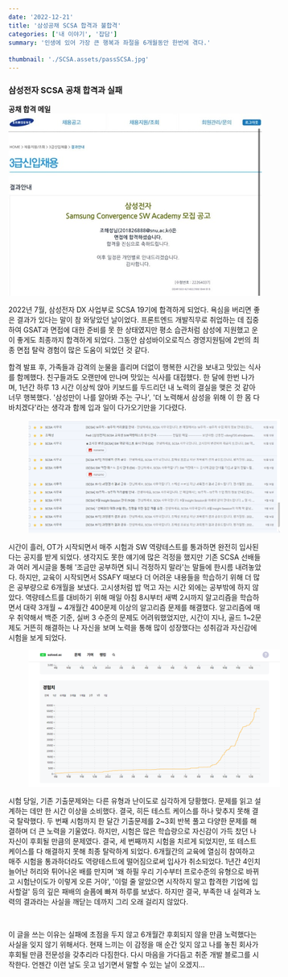 ```yaml
---
date: '2022-12-21'
title: '삼성공채 SCSA 합격과 불합격'
categories: ['내 이야기', '잡담']
summary: '인생에 있어 가장 큰 행복과 좌절을 6개월동안 한번에 겪다.'

thumbnail: './SCSA.assets/passSCSA.jpg'
---
```


### 삼성전자 SCSA 공채 합격과 실패

**공채 합격 메일**
<img src="./SCSA.assets/passSCSA.jpg" alt="공채 합격 메일"/>
<br/>

2022년 7월, 삼성전자 DX 사업부로 SCSA 19기에 합격하게 되었다. 욕심을 버리면 좋은 결과가 있다는 말이 참 와닿았던 날이었다. 프론트엔드 개발직무로 취업하는 데 집중하여 GSAT과 면접에 대한 준비를 못 한 상태였지만 평소 습관처럼 삼성에 지원했고 운이 좋게도 최종까지 합격하게 되었다. 그동안 삼성바이오로직스 경영지원팀에 2번의 최종 면접 탈락 경험이 많은 도움이 되었던 것 같다. 
<br/>

합격 발표 후, 가족들과 감격의 눈물을 흘리며 더없이 행복한 시간을 보내고 맛있는 식사를 함께했다. 친구들과도 오랜만에 만나며 맛있는 식사를 대접했다. 한 달에 한번 나가며, 1년간 하루 13 시간 이상씩 앉아 키보드를 두드리던 내 노력의 결실을 맺은 것 같아 너무 행복했다. '삼성만이 나를 알아봐 주는 구나', '더 노력해서 삼성을 위해 이 한 몸 다 바치겠다'라는 생각과 함께 입과 일이 다가오기만을 기다렸다.
<br/>


<figure>
<img src="./SCSA.assets/SCSAmail.jpg" alt="scsa메일" style="margin:0 auto; max-width:500px;"/>
<br/>
</figure>

시간이 흘러, OT가 시작되면서 매주 시험과 SW 역량테스트를 통과하면 완전히 입사된다는 공지를 받게 되었다. 생각지도 못한 얘기에 많은 걱정을 했지만 기존 SCSA 선배들과 여러 게시글을 통해 '조금만 공부하면 되니 걱정하지 말라'는 말들에 한시름 내려놓았다. 하지만, 교육이 시작되면서 SSAFY 때보다 더 어려운 내용들을 학습하기 위해 더 많은 공부량으로 6개월을 보냈다. 고시생처럼 밥 먹고 자는 시간 외에는 공부밖에 하지 않았다. 역량테스트를 대비하기 위해 매일 아침 8시부터 새벽 2시까지 알고리즘을 학습하면서 대략 3개월 ~ 4개월간 400문제 이상의 알고리즘 문제를 해결했다. 알고리즘에 매우 취약해서 백준 기준, 실버 3 수준의 문제도 어려워했었지만, 시간이 지나, 골드 1~2문제도 거뜬히 해결하는 나 자신을 보며 노력을 통해 많이 성장했다는 성취감과 자신감에 시험을 보게 되었다.
<br/>

<figure>
<img src="./SCSA.assets/solvedac.jpg" alt="백준문제" style="margin:0 auto; max-width:500px;"/>
<br/>
</figure>


시험 당일, 기존 기출문제와는 다른 유형과 난이도로 심각하게 당황했다. 문제를 읽고 설계하는 데만 한 시간 이상을 소비했다. 결국, 히든 테스트 케이스를 하나 맞추지 못해 결국 탈락했다. 두 번째 시험까지 한 달간 기출문제를 2~3회 반복 풀고 다양한 문제를 해결하며 더 큰 노력을 기울였다. 하지만, 시험은 많은 학습량으로 자신감이 가득 찼던 나 자신이 후회될 만큼의 문제였다. 결국, 세 번째까지 시험을 치르게 되었지만, 또 테스트 케이스를 다 해결하지 못해 최종 탈락하게 되었다. 6개월간의 교육에 열심히 참여하고 매주 시험을 통과하더라도  역량테스트에 떨어짐으로써 입사가 취소되었다. 1년간 4인치 늘어난 허리와 튀어나온 배를 만지며 '왜 하필 우리 기수부터 프로수준의 유형으로 바뀌고 시험난이도가 이렇게 오른 거야', '이럴 줄 알았으면 시작하지 말고 합격한 기업에 입사할걸' 등의 깊은 패배의 슬픔에 빠져 하루를 보냈다. 하지만 결국, 부족한 내 실력과 노력의 결과라는 사실을 깨닫는 데까지 그리 오래 걸리지 않았다. 

<br/>

이 글을 쓰는 이유는 실패에 초점을 두지 않고 6개월간 후회되지 않을 만큼 노력했다는 사실을 잊지 않기 위해서다. 현재 느끼는 이 감정을 매 순간 잊지 않고 나를 놓친 회사가 후회될 만큼 전문성을 갖추리라 다짐한다. 다시 마음을 가다듬고 취준 개발 블로그를 시작한다. 언젠간 이런 날도 웃고 넘기면서 말할 수 있는 날이 오겠지...

<br/>
